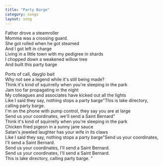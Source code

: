 ```yaml
---
title: "Party Barge"
category: songs
layout: song
---
```


Father drove a steamroller  
Momma was a crossing guard.  
She got rolled when he got steamed  
And I got left in charge  
Living in a little town with my pedigree in shards  
I chopped down a weakened willow tree  
And built this party barge

Ports of call, dayglo bait  
Why not see a legend while it's still being made?  
Think it's kind of squirrelly when you're sleeping in the park  
Jam too far propagating in the night  
My colleagues and associates have kicked out all the lights  
Like I said they say, nothing stops a party barge"This is lake directory, calling party barge.  
I'm on the phone with pump control, they say you are at large  
Send us your coordinates, we'll send a Saint Bernard"  
Think it's kind of squirrelly when you're sleeping in the park  
Chicken fried pigeon in a sunny jane sauce  
Satan's jeweled laughter has your wife in its claws  
Like I said they say, nothing stops a party barge"Send us your coordinates, I'll send a Saint Bernard.  
Send us your coordinates, I'll send a Saint Bernard.  
Send us your coordinates, I'll send a Saint Bernard.  
This is lake directory, calling party barge. "

